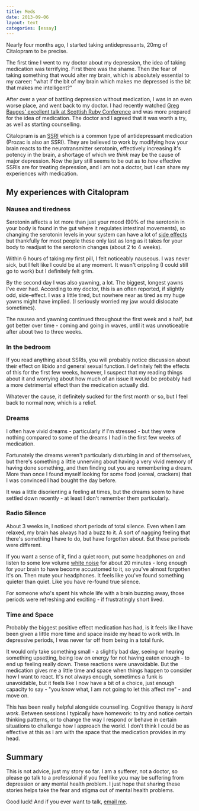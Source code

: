 ```yaml
---
title: Meds
date: 2013-09-06
layout: text
categories: [essay]
---
```


Nearly four months ago, I started taking antidepressants, 20mg of Citalopram to be precise.

The first time I went to my doctor about my depression, the idea of taking medication was terrifying. First there was the shame. Then the fear of taking something that would alter my brain, which is absolutely essential to my career: "what if the bit of my brain which makes me depressed is the bit that makes me intelligent?"

After over a year of battling depression without medication, I was in an even worse place, and went back to my doctor. I had recently watched [Greg Bauges' excellent talk at Scottish Ruby Conference](http://programme2013.scottishrubyconference.com/proposals/86/video) and was more prepared for the idea of medication. The doctor and I agreed that it was worth a try, as well as starting counselling.

Citalopram is an [SSRI](http://en.wikipedia.org/wiki/Selective_serotonin_reuptake_inhibitor) which is a common type of antidepressant medication (Prozac is also an SSRI). They are believed to work by modifying how your brain reacts to the neurotransmitter serotonin, effectively increasing it's potency in the brain, a shortage of which we _think_ may be the cause of major depression. Now the jury still seems to be out as to _how_ effective SSRIs are for treating depression, and I am not a doctor, but I can share my experiences with medication.

## My experiences with Citalopram

### Nausea and tiredness

Serotonin affects a lot more than just your mood (90% of the serotonin in your body is found in the gut where it regulates intestinal movements), so changing the serotonin levels in your system can have a lot of [side effects](http://en.wikipedia.org/wiki/Selective_serotonin_reuptake_inhibitor#Adverse_effects) but thankfully for most people these only last as long as it takes for your body to readjust to the serotonin changes (about 2 to 4 weeks).

Within 6 hours of taking my first pill, I felt noticeably nauseous. I was never sick, but I felt like I could be at any moment. It wasn't crippling (I could still go to work) but I definitely felt grim.

By the second day I was also yawning, a lot. The biggest, longest yawns I've ever had. According to my doctor, this is an often reported, if slightly odd, side-effect. I was a little tired, but nowhere near as tired as my huge yawns might have implied. (I seriously worried my jaw would dislocate sometimes).

The nausea and yawning continued throughout the first week and a half, but got better over time - coming and going in waves, until it was unnoticeable after about two to three weeks.


### In the bedroom

If you read anything about SSRIs, you will probably notice discussion about their effect on libido and general sexual function. I definitely felt the effects of this for the first few weeks, however, I suspect that my reading things about it and worrying about how much of an issue it would be probably had a more detrimental effect than the medication actually did.

Whatever the cause, it definitely sucked for the first month or so, but I feel back to normal now, which is a relief.


### Dreams

I often have vivid dreams - particularly if I'm stressed - but they were nothing compared to some of the dreams I had in the first few weeks of medication.

Fortunately the dreams weren't particularly disturbing in and of themselves, but there's something a little unnerving about having a very vivid memory of having done something, and then finding out you are remembering a dream. More than once I found myself looking for some food (cereal, crackers) that I was convinced I had bought the day before. 

It was a little disorienting a feeling at times, but the dreams seem to have settled down recently - at least I don't remember them particularly.


### Radio Silence

About 3 weeks in, I noticed short periods of total silence. Even when I am relaxed, my brain has always had a buzz to it. A sort of nagging feeling that there's something I have to do, but have forgotten about. But these periods were different.

If you want a sense of it, find a quiet room, put some headphones on and listen to some low volume [white noise](http://simplynoise.com/) for about 20 minutes - long enough for your brain to have become accustomed to it, so you've almost forgotten it's on. Then mute your headphones. It feels like you've found something quieter than quiet. Like you have re-found true silence. 

For someone who's spent his whole life with a brain buzzing away, those periods were refreshing and exciting - if frustratingly short lived.


### Time and Space

Probably the biggest positive effect medication has had, is it feels like I have been given a little more time and space inside my head to work with. In depressive periods, I was never far off from being in a total funk. 

It would only take something small - a slightly bad day, seeing or hearing something upsetting, being low on energy for not having eaten enough - to end up feeling really down. These reactions were unavoidable. But the medication gives me a little time and space when things happen to consider how I want to react. It's not always enough, sometimes a funk is unavoidable, but it feels like I now have a bit of a choice, just enough capacity to say - "you know what, I am not going to let this affect me" - and move on.

This has been really helpful alongside counselling. Cognitive therapy is _hard work_. Between sessions I typically have homework: to try and notice certain thinking patterns, or to change the way I respond or behave in certain situations to challenge how I approach the world. I don't think I could be as effective at this as I am with the space that the medication provides in my head.

## Summary

This is not advice, just my story so far. I am a sufferer, not a doctor, so please go talk to a professional if you feel like you may be suffering from depression or any mental health problem. I just hope that sharing these stories helps take the fear and stigma out of mental health problems.

Good luck! And if you ever want to talk, [email me](mailto:phil@latentflip.com).







